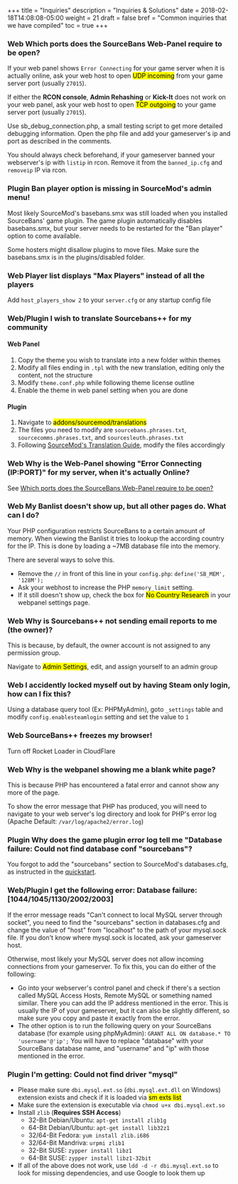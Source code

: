 +++
title = "Inquiries"
description = "Inquiries & Solutions"
date = 2018-02-18T14:08:08-05:00
weight = 21
draft = false
bref = "Common inquiries that we have compiled"
toc = true
+++

### <span class="label success outline">Web</span> Which ports does the SourceBans Web-Panel require to be open?

If your web panel shows `Error Connecting` for your game server when it is actually online,
ask your web host to open <mark>UDP incoming</mark> from your game server port (usually `27015`).

If either the **RCON console**, **Admin Rehashing** or **Kick-It** does not work on your web panel,
ask your web host to open <mark>TCP outgoing</mark> to your game server port (usually `27015`).

Use sb_debug_connection.php, a small testing script to get more detailed debugging information. Open the php file and add your gameserver's ip and port as described in the comments.

You should always check beforehand, if your gameserver banned your webserver's ip with `listip` in rcon. Remove it from the `banned_ip.cfg` and `removeip` IP via rcon.

### <span class="label success outline">Plugin</span> Ban player option is missing in SourceMod's admin menu!</h3>

Most likely SourceMod's basebans.smx was still loaded when you installed SourceBans' game plugin. The game plugin automatically disables basebans.smx, but your server needs to be restarted for the "Ban player" option to come available.

Some hosters might disallow plugins to move files. Make sure the basebans.smx is in the plugins/disabled folder.

### <span class="label success outline">Web</span> Player list displays "Max Players" instead of all the players

Add `host_players_show 2` to your `server.cfg` or any startup config file

### <span class="label success outline">Web/Plugin</span> I wish to translate Sourcebans++ for my community

#### Web Panel

1. Copy the theme you wish to translate into a new folder within themes
2. Modify all files ending in `.tpl` with the new translation, editing only the content, not the structure
3. Modify `theme.conf.php` while following theme license outline
4. Enable the theme in web panel setting when you are done

#### Plugin

1. Navigate to <mark>addons/sourcemod/translations</mark>
2. The files you need to modify are `sourcebans.phrases.txt`, `sourcecomms.phrases.txt`, and `sourcesleuth.phrases.txt`
3. Following [SourceMod's Translation Guide](https://wiki.alliedmods.net/Translations_(SourceMod_Scripting)), modify the files accordingly

### <span class="label success outline">Web</span> Why is the Web-Panel showing "Error Connecting (IP:PORT)" for my server, when it's actually Online?

See [Which ports does the SourceBans Web-Panel require to be open?](#span-class-label-success-outline-web-span-which-ports-does-the-sourcebans-web-panel-require-to-be-open)

### <span class="label success outline">Web</span> My Banlist doesn't show up, but all other pages do. What can I do?

Your PHP configuration restricts SourceBans to a certain amount of memory.
When viewing the Banlist it tries to lookup the according country for the IP. This is done by loading a ~7MB database file into the memory.

There are several ways to solve this.

- Remove the `//` in front of this line in your `config.php`: `define('SB_MEM', '128M');`
- Ask your webhost to increase the PHP `memory_limit` setting.
- If it still doesn't show up, check the box for <mark>No Country Research</mark> in your webpanel settings page.

### <span class="label success outline">Web</span> Why is Sourcebans++ not sending email reports to me (the owner)?

This is because, by default, the owner account is not assigned to any permission group.

Navigate to <mark>Admin Settings</mark>, edit, and assign yourself to an admin group

### <span class="label success outline">Web</span> I accidently locked myself out by having Steam only login, how can I fix this?

Using a database query tool (Ex: PHPMyAdmin), goto `_settings` table and modify `config.enablesteamlogin` setting and set the value to `1`

### <span class="label success outline">Web</span> SourceBans++ freezes my browser!

Turn off Rocket Loader in CloudFlare

### <span class="label success outline">Web</span> Why is the webpanel showing me a blank white page?

This is because PHP has encountered a fatal error and cannot show any more of the page.

To show the error message that PHP has produced, you will need to navigate to your web server's log directory and look for PHP's error log (Apache Default: `/var/log/apache2/error.log`)

### <span class="label success outline">Plugin</span> Why does the game plugin error log tell me "Database failure: Could not find database conf "sourcebans"?

You forgot to add the "sourcebans" section to SourceMod's databases.cfg, as instructed in the [quickstart](/docs/quickstart).

### <span class="label success outline">Web/Plugin</span> I get the following error: Database failure: [1044/1045/1130/2002/2003]

If the error message reads "Can't connect to local MySQL server through socket", you need to find the "sourcebans" section in databases.cfg and change the value of "host" from "localhost" to the path of your mysql.sock file. If you don't know where mysql.sock is located, ask your gameserver host.


Otherwise, most likely your MySQL server does not allow incoming connections from your gameserver. To fix this, you can do either of the following:

- Go into your webserver's control panel and check if there's a section called MySQL Access Hosts, Remote MySQL or something named similar. There you can add the IP address mentioned in the error. This is usually the IP of your gameserver, but it can also be slightly different, so make sure you copy and paste it exactly from the error.
- The other option is to run the following query on your SourceBans database (for example using phpMyAdmin): `GRANT ALL ON database.* TO 'username'@'ip';`
You will have to replace "database" with your SourceBans database name, and "username" and "ip" with those mentioned in the error.

### <span class="label success outline">Plugin</span> I'm getting: Could not find driver "mysql"

- Please make sure `dbi.mysql.ext.so` (`dbi.mysql.ext.dll` on Windows) extension exists and check if it is loaded via <mark>sm exts list</mark>
- Make sure the extension is executable via `chmod u+x dbi.mysql.ext.so`
- Install `zlib` (**Requires SSH Access**)
  - 32-Bit Debian/Ubuntu: `apt-get install zlib1g`
  - 64-Bit Debian/Ubuntu: `apt-get install lib32z1`
  - 32/64-Bit Fedora: `yum install zlib.i686`
  - 32/64-Bit Mandriva: `urpmi zlib1`
  - 32-Bit SUSE: `zypper install libz1`
  - 64-Bit SUSE: `zypper install libz1-32bit`
- If all of the above does not work, use `ldd -d -r dbi.mysql.ext.so` to look for missing dependencies, and use Google to look them up
